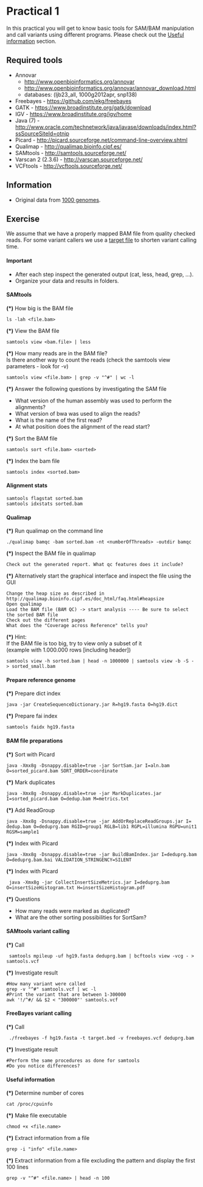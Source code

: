 # Practical 1

In this practical you will get to know basic tools for SAM/BAM manipulation and call variants using different programs. Please check out the [Useful information](#useful-information) section.

## Required tools

* Annovar
  * http://www.openbioinformatics.org/annovar
  * http://www.openbioinformatics.org/annovar/annovar_download.html
  * databases: (ljb23_all, 1000g2012apr, snp138)
* Freebayes - https://github.com/ekg/freebayes
* GATK - https://www.broadinstitute.org/gatk/download
* IGV - https://www.broadinstitute.org/igv/home
* Java (7) - http://www.oracle.com/technetwork/java/javase/downloads/index.html?ssSourceSiteId=otnjp
* Picard - http://picard.sourceforge.net/command-line-overview.shtml
* Qualimap - http://qualimap.bioinfo.cipf.es/
* SAMtools - http://samtools.sourceforge.net/‎
* Varscan 2 (2.3.6) - http://varscan.sourceforge.net/
* VCFtools - http://vcftools.sourceforge.net/



## Information

* Original data from [1000 genomes](ftp://ftp.1000genomes.ebi.ac.uk/vol1/ftp/data/NA10847/exome_alignment/).



## Exercise

We assume that we have a properly mapped BAM file from quality checked reads.
For some variant callers we use a [target file](target.bed) to shorten variant calling time.

#### Important

* After each step inspect the generated output (cat, less, head, grep, ...).
* Organize your data and results in folders.


#### SAMtools


__(*)__ How big is the BAM file

    ls -lah <file.bam>

__(*)__ View the BAM file

    samtools view <bam.file> | less
    
__(*)__ How many reads are in the BAM file?<br/>
Is there another way to count the reads (check the samtools view parameters - look for -v)
   
    samtools view <file.bam> | grep -v "^#" | wc -l
    
__(*)__ Answer the following questions by investigating the SAM file
* What version of the human assembly was used to perform the alignments?
* What version of bwa was used to align the reads?
* What is the name of the first read?
* At what position does the alignment of the read start?

    
__(*)__ Sort the BAM file

    samtools sort <file.bam> <sorted>
    
__(*)__ Index the bam file
    
    samtools index <sorted.bam>


#### Alignment stats
    samtools flagstat sorted.bam
    samtools idxstats sorted.bam



#### Qualimap
__(*)__ Run qualimap on the command line
    
    ./qualimap bamqc -bam sorted.bam -nt <numberOfThreads> -outdir bamqc


__(*)__ Inspect the BAM file in qualimap

    Check out the generated report. What qc features does it include?

    
__(*)__ Alternatively start the graphical interface and inspect the file using the GUI
    
    Change the heap size as described in http://qualimap.bioinfo.cipf.es/doc_html/faq.html#heapsize
    Open qualimap
    Load the BAM file (BAM QC) -> start analysis ---- Be sure to select the sorted BAM file
    Check out the different pages
    What does the "Coverage across Reference" tells you?
    
__(*)__ Hint:<br/>
If the BAM file is too big, try to view only a subset of it<br/>
(example with 1.000.000 rows [including header])

    samtools view -h sorted.bam | head -n 1000000 | samtools view -b -S - > sorted_small.bam
    
    
    
#### Prepare reference genome
__(*)__ Prepare dict index
    
    java -jar CreateSequenceDictionary.jar R=hg19.fasta O=hg19.dict

__(*)__ Prepare fai index
    
    samtools faidx hg19.fasta 


#### BAM file preparations
__(*)__ Sort with Picard
    
    java -Xmx8g -Dsnappy.disable=true -jar SortSam.jar I=aln.bam O=sorted_picard.bam SORT_ORDER=coordinate


__(*)__ Mark duplicates
     
    java -Xmx8g -Dsnappy.disable=true -jar MarkDuplicates.jar I=sorted_picard.bam O=dedup.bam M=metrics.txt


__(*)__ Add ReadGroup
    
    java -Xmx8g -Dsnappy.disable=true -jar AddOrReplaceReadGroups.jar I= dedup.bam O=deduprg.bam RGID=group1 RGLB=lib1 RGPL=illumina RGPU=unit1 RGSM=sample1


__(*)__ Index with Picard
    
    java -Xmx8g -Dsnappy.disable=true -jar BuildBamIndex.jar I=deduprg.bam O=deduprg.bam.bai VALIDATION_STRINGENCY=SILENT

__(*)__ Index with Picard
    
     java -Xmx8g -jar CollectInsertSizeMetrics.jar I=deduprg.bam O=insertSizeHistogram.txt H=insertSizeHistogram.pdf


__(*)__ Questions
* How many reads were marked as duplicated?
* What are the other sorting possibilities for SortSam?


#### SAMtools variant calling

__(*)__ Call

     samtools mpileup -uf hg19.fasta deduprg.bam | bcftools view -vcg - > samtools.vcf

__(*)__ Investigate result

    #How many variant were called
    grep -v "^#" samtools.vcf | wc -l
    #Print the variant that are between 1-300000 
    awk '!/^#/ && $2 < "300000"' samtools.vcf

#### FreeBayes variant calling

__(*)__ Call

     ./freebayes -f hg19.fasta -t target.bed -v freebayes.vcf deduprg.bam

__(*)__ Investigate result
  
    #Perform the same procedures as done for samtools
    #Do you notice differences?





#### Useful information

__(*)__ Determine number of cores

    cat /proc/cpuinfo  

__(*)__ Make file executable

    chmod +x <file.name>
    
__(*)__ Extract information from a file

    grep -i "info" <file.name>
    
__(*)__ Extract information from a file excluding the pattern and display the first 100 lines

    grep -v "^#" <file.name> | head -n 100


